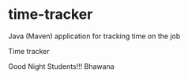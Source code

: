 # time-tracker
Java (Maven) application for tracking time on the job

Time tracker

Good Night Students!!! Bhawana
